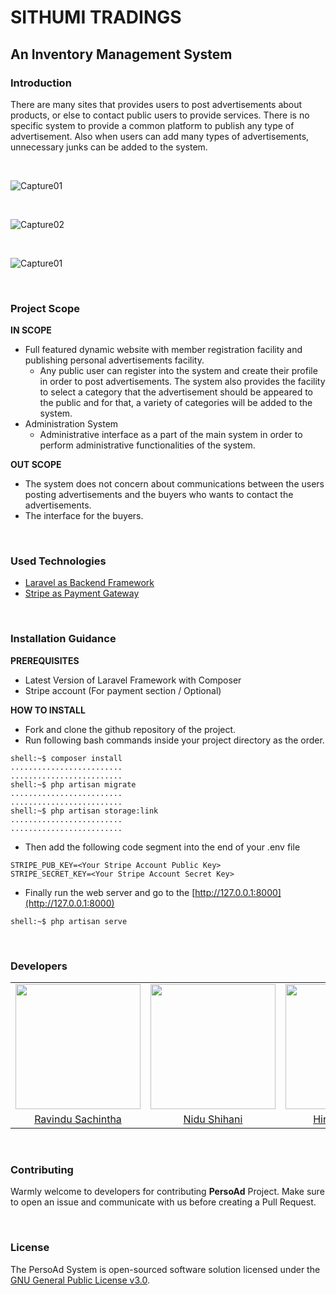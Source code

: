 # SITHUMI TRADINGS
## An Inventory Management System

### Introduction
There are many sites that provides users to post advertisements about products, or else 
to contact public users to provide services. There is no specific system to provide 
a common platform to publish any type of advertisement. Also when users can add many types of advertisements, 
unnecessary junks can be added to the system.

<br>

![Capture01](./readme-assets/Capture01.PNG)

<br>

![Capture02](./readme-assets/Capture02.PNG)

<br>

![Capture01](./readme-assets/Capture03.PNG)

<br>

### Project Scope

**IN SCOPE**
- Full featured dynamic website with member registration facility and publishing personal advertisements facility.
  - Any public user can register into the system and create their profile in order to post advertisements. The system also provides the facility to select a category that the advertisement should be appeared to the public and for that, a variety of categories will be added to the system.
- Administration System 
  - Administrative interface as a part of the main system in order to perform administrative functionalities of the system.

**OUT SCOPE**
- The system does not concern about communications between the users posting advertisements and the buyers who wants to contact the advertisements.
- The interface for the buyers.

<br>

### Used Technologies

- [Laravel as Backend Framework](https://laravel.com/)
- [Stripe as Payment Gateway](https://stripe.com/)

<br>

### Installation Guidance

**PREREQUISITES**

- Latest Version of Laravel Framework with Composer
- Stripe account (For payment section / Optional)

**HOW TO INSTALL**

- Fork and clone the github repository of the project.
- Run following bash commands inside your project directory as the order.

```console
shell:~$ composer install
.........................
.........................
shell:~$ php artisan migrate
.........................
.........................
shell:~$ php artisan storage:link
.........................
.........................
```

- Then add the following code segment into the end of your .env file

```
STRIPE_PUB_KEY=<Your Stripe Account Public Key>
STRIPE_SECRET_KEY=<Your Stripe Account Secret Key>
```

- Finally run the web server and go to the [http://127.0.0.1:8000](http://127.0.0.1:8000)

```console
shell:~$ php artisan serve
```

<br>

### Developers
<table>
<tr>
<td align="center"><img src="https://avatars0.githubusercontent.com/u/25032998?s=460&v=4" width=200></td>
<td align="center"><img src="https://avatars3.githubusercontent.com/u/36721132?s=460&v=4" width=200></td>
<td align="center"><img src="https://avatars3.githubusercontent.com/u/40149373?s=460&v=4" width=200></td>
<td align="center"><img src="https://scontent.fcmb1-1.fna.fbcdn.net/v/t1.0-1/p160x160/34344310_559649131098004_615801102251589632_n.jpg?_nc_cat=106&_nc_ht=scontent.fcmb1-1.fna&oh=c6f24c1c789716df004cce87ad330e12&oe=5C6935D1" width=200></td>
</tr>
<tr>
<td align="center"><a href="https://github.com/RavinduSachintha">Ravindu Sachintha</a></td>
<td align="center"><a href="https://github.com/Nidu96">Nidu Shihani</a></td>
<td align="center"><a href="https://github.com/HiranTharinda">Hiran Tharinda</a></td>
<td align="center"><a href="https://github.com/ChathuriChandima">Chathuri Chandima</a></td>
</tr>
</table>

<br>

### Contributing
Warmly welcome to developers for contributing **PersoAd** Project. Make sure to open an issue and communicate with us before 
creating a Pull Request.

<br>

### License

The PersoAd System is open-sourced software solution licensed under the [GNU General Public License v3.0](./LICENSE).

